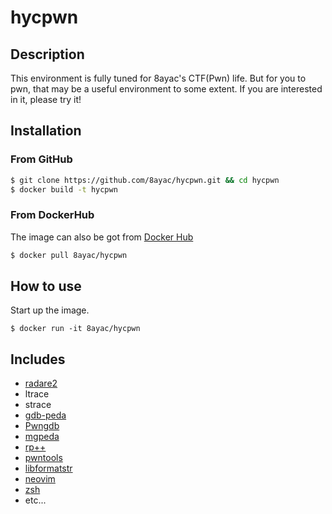 # hycpwn

## Description
This environment is fully tuned for 8ayac's CTF(Pwn) life.
But for you to pwn, that may be a useful environment to some extent.
If you are interested in it, please try it!

## Installation
### From GitHub
```sh
$ git clone https://github.com/8ayac/hycpwn.git && cd hycpwn
$ docker build -t hycpwn
```

### From DockerHub
The image can also be got from [Docker Hub](https://hub.docker.com/r/8ayac/hycpwn)
```sh
$ docker pull 8ayac/hycpwn
```

## How to use
Start up the image.
```
$ docker run -it 8ayac/hycpwn
```

## Includes
* [radare2](https://github.com/radare/radare2.git)
* ltrace
* strace
* [gdb-peda](https://github.com/longld/peda.git)
* [Pwngdb](https://github.com/scwuaptx/Pwngdb.git)
* [mgpeda](https://github.com/miyagaw61/mgpeda.git)
* [rp++](https://github.com/0vercl0k/rp.git)
* [pwntools](https://github.com/Gallopsled/pwntools.git)
* [libformatstr](https://github.com/hellman/libformatstr.git)
* [neovim](https://github.com/neovim/neovim.git)
* [zsh](www.zsh.org)
* etc...
